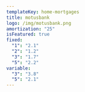```yaml
---
templateKey: home-mortgages
title: motusbank
logo: /img/motusbank.png
amortization: "25"
isFeatured: true
fixed:
  "1": "2.1"
  "2": "1.2"
  "3": "1.7"
  "5": "2.2"
variable:
  "3": "3.8"
  "5": "2.1"
---
```

